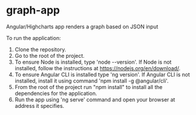 # graph-app
Angular/Highcharts app renders a graph based on JSON input

To run the application:

1.  Clone the repository.
2.  Go to the root of the project.
3.  To ensure Node is installed, type 'node --version'. If Node is not installed, follow the instructions at https://nodejs.org/en/download/.
4.  To ensure Angular CLI is installed type 'ng version'.  If Angular CLI is not installed, install it using command 'npm install -g @angular/cli'.
5.  From the root of the project run "npm install" to install all the dependencies for the application.
6.  Run the app using 'ng serve' command and open your browser at address it specifies.
